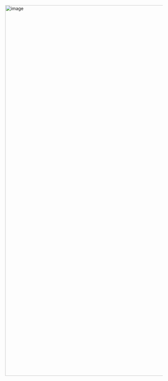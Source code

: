 <img width="1183" alt="image" src="https://github.com/user-attachments/assets/59b03381-5dc7-45a5-b2d9-8298a3e9f0be" />
